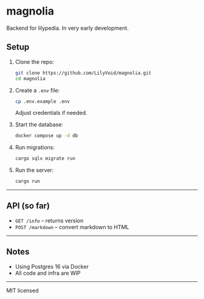 # magnolia

Backend for lilypedia. In very early development.

## Setup

1. Clone the repo:

   ```sh
   git clone https://github.com/LilyVoid/magnolia.git
   cd magnolia
   ```

2. Create a `.env` file:

   ```sh
   cp .env.example .env
   ```

   Adjust credentials if needed.

3. Start the database:

   ```sh
   docker compose up -d db
   ```

4. Run migrations:

   ```sh
   cargo sqlx migrate run
   ```

5. Run the server:

   ```sh
   cargo run
   ```

---

## API (so far)

* `GET /info` – returns version
* `POST /markdown` – convert markdown to HTML

---

## Notes

* Using Postgres 16 via Docker
* All code and infra are WIP

---

MIT licensed
